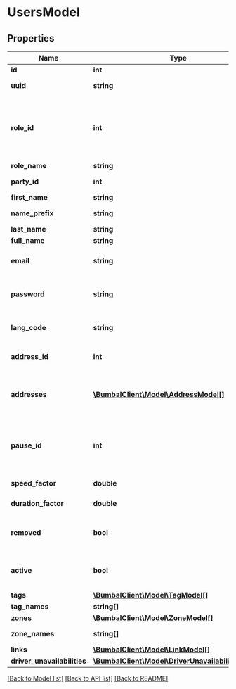 # UsersModel

## Properties
Name | Type | Description | Notes
------------ | ------------- | ------------- | -------------
**id** | **int** |  | [optional] 
**uuid** | **string** | unique per user | [optional] 
**role_id** | **int** | id of the user role, 1: Guest, 2: Driver, 3: Planner, 4: Manager, 5: Admin | [optional] 
**role_name** | **string** | Role name | [optional] 
**party_id** | **int** | Associated Party ID | [optional] 
**first_name** | **string** | First name | [optional] 
**name_prefix** | **string** | Name prefix | [optional] 
**last_name** | **string** | Last name | [optional] 
**full_name** | **string** | Full name | [optional] 
**email** | **string** | user email (used for login) | [optional] 
**password** | **string** | user password (set only, no read) | [optional] 
**lang_code** | **string** | lang code (nl &#x3D; default) | [optional] 
**address_id** | **int** | id of the user address | [optional] 
**addresses** | [**\BumbalClient\Model\AddressModel[]**](AddressModel.md) | user address (mostly interesting for drivers) | [optional] 
**pause_id** | **int** | id of the pause to be applied by default for new user routes | [optional] 
**speed_factor** | **double** | Speed Factor | [optional] 
**duration_factor** | **double** | Duration Factor | [optional] 
**removed** | **bool** | Whether user is removed or not | [optional] 
**active** | **bool** | Whether user is still active or not | [optional] 
**tags** | [**\BumbalClient\Model\TagModel[]**](TagModel.md) |  | [optional] 
**tag_names** | **string[]** | Tag names | [optional] 
**zones** | [**\BumbalClient\Model\ZoneModel[]**](ZoneModel.md) |  | [optional] 
**zone_names** | **string[]** | Zone names | [optional] 
**links** | [**\BumbalClient\Model\LinkModel[]**](LinkModel.md) |  | [optional] 
**driver_unavailabilities** | [**\BumbalClient\Model\DriverUnavailabilityModel[]**](DriverUnavailabilityModel.md) |  | [optional] 

[[Back to Model list]](../README.md#documentation-for-models) [[Back to API list]](../README.md#documentation-for-api-endpoints) [[Back to README]](../README.md)


